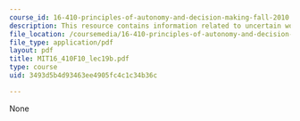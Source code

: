 ```yaml
---
course_id: 16-410-principles-of-autonomy-and-decision-making-fall-2010
description: This resource contains information related to uncertain world.
file_location: /coursemedia/16-410-principles-of-autonomy-and-decision-making-fall-2010/3493d5b4d93463ee4905fc4c1c34b36c_MIT16_410F10_lec19b.pdf
file_type: application/pdf
layout: pdf
title: MIT16_410F10_lec19b.pdf
type: course
uid: 3493d5b4d93463ee4905fc4c1c34b36c

---
```

None